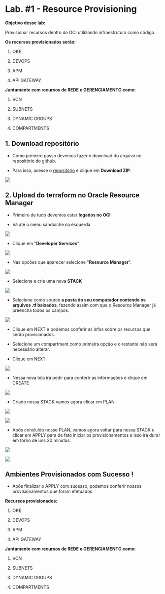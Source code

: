 # Lab. #1 - Resource Provisioning  

**Objetivo desse lab:**

Provisionar recursos dentro do OCI utilizando infraestrutura como código.

**Os recursos provisionados serão:**

1. OKE

2. DEVOPS

3. APM

4. API GATEWAY

**Juntamente com recursos de REDE e GERENCIAMENTO como:**

1. VCN

2. SUBNETS

3. DYNAMIC GROUPS

4. COMPARTMENTS

  

## 1. Download repositório

  

 - Como primeiro passo devemos fazer o download do arquivo no repositório do github.

 - Para isso, acesse o [repositório](https://github.com/CeInnovationTeam/terraform-dev-linuxtips) e clique em **Download ZIP**.
  

![](./images/IMG01.PNG)

  
## 2. Upload do terraform no Oracle Resource Manager

  

- Primeiro de tudo devemos estar **logados no OCI**

- Vá até o menu sanduiche na esquerda

  

![](./images/printsand.PNG)


- Clique em "**Developer Services**"

  

![](./images/printdevserv.PNG)


- Nas opcões que aparecer selecione "**Resource Manager**".

  

![](./images/printorm.PNG)


- Selecione e crie uma nova **STACK**

  

![](./images/printstack.PNG)

- Selecione como source **a pasta do seu computador contendo os arquivos .tf baixados**, fazendo assim com que o Resource Manager já preencha todos os campos.

  

![](./images/printcstack.PNG)

- Clique em NEXT e podemos conferir as infos sobre os recursos que serão provisionados.

- Selecione um compartment como primeira opção e o restante não será necessário alterar.

- Clique em NEXT.

  

![](./images/printstackcomp.PNG)


- Nessa nova tela irá pedir para conferir as informações e clique em CREATE

  

![](./images/printstackcreate.PNG)


- Criado nossa STACK vamos agora clicar em PLAN

  

![](./images/printplan.PNG)

  

![](./images/printplan2.PNG)


- Após concluído nosso PLAN, vamos agora voltar para nossa STACK e clicar em APPLY para de fato iniciar os provisionamentos e isso irá durar em torno de uns 20 minutos.

  

![](./images/printapply.PNG)

  

![](./images/printapply2.PNG)

  

## Ambientes Provisionados com Sucesso !

  

 - Após finalizar o APPLY com sucesso, podemos conferir nossos
   provisionamentos que foram efetuados.

  

**Recursos provisionados:**

  

1. OKE

2. DEVOPS

3. APM

4. API GATEWAY

**Juntamente com recursos de REDE e GERENCIAMENTO como:**

1. VCN

2. SUBNETS

3. DYNAMIC GROUPS

4. COMPARTMENTS
